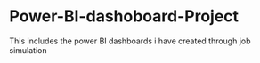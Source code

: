 # Power-BI-dashoboard-Project
This includes the power BI dashboards i have created through job simulation
